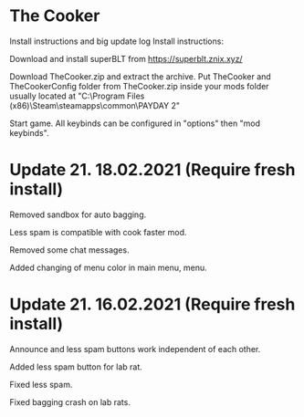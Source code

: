 # The Cooker
Install instructions and big update log
Install instructions:

Download and install superBLT from https://superblt.znix.xyz/

Download TheCooker.zip and extract the archive. Put TheCooker and TheCookerConfig folder from TheCooker.zip inside your mods folder usually located at "C:\Program Files (x86)\Steam\steamapps\common\PAYDAY 2"

Start game. All keybinds can be configured in "options" then "mod keybinds".

# Update 21. 18.02.2021 (Require fresh install)

Removed sandbox for auto bagging. 

Less spam is compatible with cook faster mod.

Removed some chat messages.

Added changing of menu color in main menu, menu.

# Update 21. 16.02.2021 (Require fresh install)

Announce and less spam buttons work independent of each other.

Added less spam button for lab rat.

Fixed less spam.

Fixed bagging crash on lab rats.
